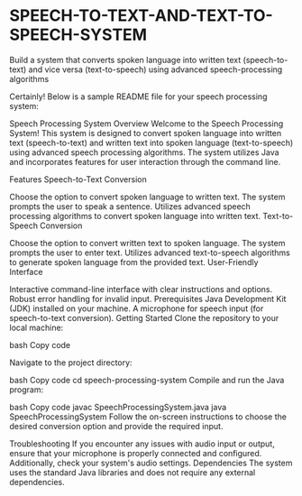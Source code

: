 # SPEECH-TO-TEXT-AND-TEXT-TO-SPEECH-SYSTEM
Build a system that converts spoken language into written text (speech-to-text) and vice versa (text-to-speech) using advanced speech-processing algorithms

Certainly! Below is a sample README file for your speech processing system:

Speech Processing System
Overview
Welcome to the Speech Processing System! This system is designed to convert spoken language into written text (speech-to-text) and written text into spoken language (text-to-speech) using advanced speech processing algorithms. The system utilizes Java and incorporates features for user interaction through the command line.

Features
Speech-to-Text Conversion

Choose the option to convert spoken language to written text.
The system prompts the user to speak a sentence.
Utilizes advanced speech processing algorithms to convert spoken language into written text.
Text-to-Speech Conversion

Choose the option to convert written text to spoken language.
The system prompts the user to enter text.
Utilizes advanced text-to-speech algorithms to generate spoken language from the provided text.
User-Friendly Interface

Interactive command-line interface with clear instructions and options.
Robust error handling for invalid input.
Prerequisites
Java Development Kit (JDK) installed on your machine.
A microphone for speech input (for speech-to-text conversion).
Getting Started
Clone the repository to your local machine:

bash
Copy code

Navigate to the project directory:

bash
Copy code
cd speech-processing-system
Compile and run the Java program:

bash
Copy code
javac SpeechProcessingSystem.java
java SpeechProcessingSystem
Follow the on-screen instructions to choose the desired conversion option and provide the required input.

Troubleshooting
If you encounter any issues with audio input or output, ensure that your microphone is properly connected and configured. Additionally, check your system's audio settings.
Dependencies
The system uses the standard Java libraries and does not require any external dependencies.
